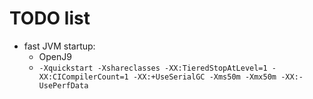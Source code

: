 # TODO list

* fast JVM startup:
  * OpenJ9
  * ``-Xquickstart -Xshareclasses -XX:TieredStopAtLevel=1 -XX:CICompilerCount=1 -XX:+UseSerialGC -Xms50m -Xmx50m -XX:-UsePerfData``
